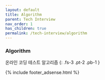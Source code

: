 ```yaml
---
layout: default
title: Algorithm
parent: Tech Interview
nav_order: 1
has_children: true
permalink: /tech-interview/algorithm
---
```


### Algorithm
온라인 코딩 테스트 알고리즘
{: .fs-3 .pt-2 .pb-1 }


{% include footer_adsense.html %}
